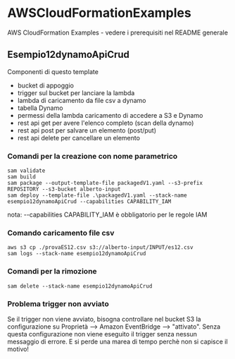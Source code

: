 # AWSCloudFormationExamples
AWS CloudFormation Examples - vedere i prerequisiti nel README generale


## Esempio12dynamoApiCrud
Componenti di questo template
- bucket di appoggio
- trigger sul bucket per lanciare la lambda
- lambda di caricamento da file csv a dynamo
- tabella Dynamo
- permessi della lambda caricamento di accedere a S3 e Dynamo
- rest api get per avere l'elenco completo (scan della dynamo)
- rest api post per salvare un elemento (post/put)
- rest api delete per cancellare un elemento

### Comandi per la creazione con nome parametrico
```
sam validate
sam build
sam package --output-template-file packagedV1.yaml --s3-prefix REPOSITORY --s3-bucket alberto-input
sam deploy --template-file .\packagedV1.yaml --stack-name esempio12dynamoApiCrud --capabilities CAPABILITY_IAM

```
nota: --capabilities CAPABILITY_IAM è obbligatorio per le regole IAM

### Comando caricamento file csv
```
aws s3 cp ./provaES12.csv s3://alberto-input/INPUT/es12.csv
sam logs --stack-name esempio12dynamoApiCrud
```
### Comandi per la rimozione
```
sam delete --stack-name esempio12dynamoApiCrud
```

### Problema trigger non avviato
Se il trigger non viene avviato, bisogna controllare nel bucket S3 la configurazione su Proprietà --> Amazon EventBridge --> "attivato". Senza questa configurazione non viene eseguito il trigger senza nessun messaggio di errore. E si perde una marea di tempo perchè non si capisce il motivo!
